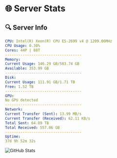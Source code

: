 # 🌐 Server Stats
## 🔍 Server Info
```yaml
CPU: Intel(R) Xeon(R) CPU E5-2699 v4 @ 1209.06MHz
CPU Usage: 0.30%
Cores: 44P | 88T
-----------------------------------
Memory:
Current Usage: 146.29 GB/503.74 GB
Available: 353.99 GB
-----------------------------------
Disk:
Current Usage: 111.91 GB/1.71 TB
Free: 1.52 TB
-----------------------------------
GPU:
No GPU detected
-----------------------------------
Network:
Current Transfer (Sent): 13.99 MB/s
Current Transfer (Received): 62.11 KB/s
Total Sent: 64.89 TB
Total Received: 557.06 GB
-----------------------------------
Uptime:
37d 9h 52m 32s
```
![GitHub Stats](https://img.shields.io/badge/Updated-2025-04-14_07:15:21-blue)